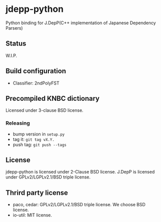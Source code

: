 # jdepp-python

Python binding for J.DepP(C++ implementation of Japanese Dependency Parsers)

## Status

W.I.P.

## Build configuration

* Classifier: 2ndPolyFST

## Precompiled KNBC dictionary

Licensed under 3-clause BSD license.

### Releasing

* bump version in `setup.py`
* tag it: `git tag vX.Y.`
* push tag: `git push --tags`

## License

jdepp-python is licensed under 2-Clause BSD license.
J.DepP is licensed under GPLv2/LGPLv2.1/BSD triple license.

## Thrird party license

* paco, cedar: GPLv2/LGPLv2.1/BSD triple license. We choose BSD license.
* io-util: MIT license.
